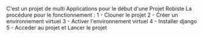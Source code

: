 C'est un projet de multi Applications pour le début d'une Projet Robiste
La procédure pour le fonctionnement : 
1 - Clouner le projet
2 - Créer un environnement virtuel
3 - Activer l'environnement virtuel
4 - Installer django
5 - Acceder au projet et Lancer le projet
